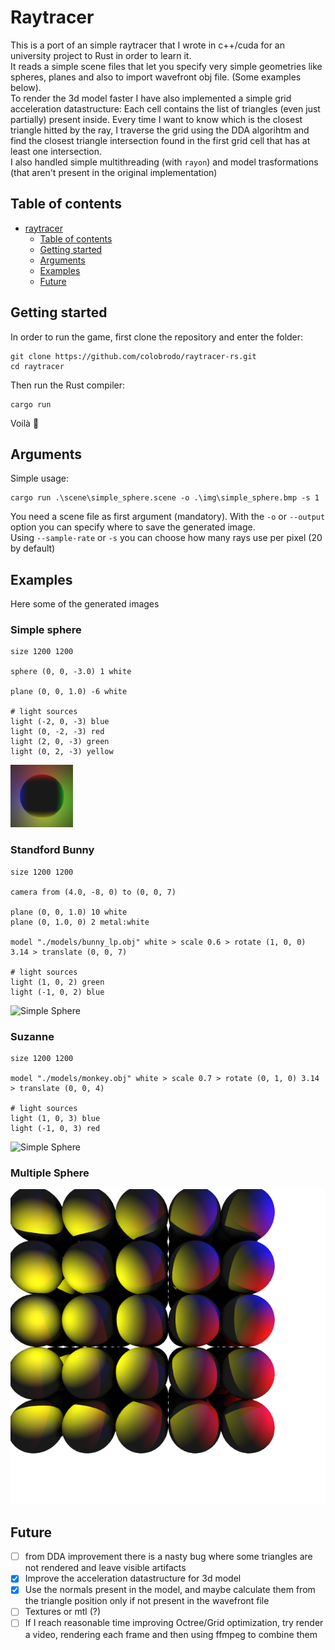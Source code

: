 # Raytracer

This is a port of an simple raytracer that I wrote in c++/cuda for an university project to Rust in order to learn it.   
It reads a simple scene files that let you specify very simple geometries like spheres, planes and also to import wavefront obj file. (Some examples below).   
To render the 3d model faster I have also implemented a simple grid acceleration datastructure: Each cell contains the list of triangles (even just partially) present inside.
Every time I want to know which is the closest triangle hitted by the ray, I traverse the grid using the DDA algorihtm and find the closest triangle intersection found in the first grid cell that has at least one intersection.          
I also handled simple multithreading (with `rayon`) and model trasformations (that aren't present in the original implementation)  

## Table of contents

- [raytracer](#raytracer)
  - [Table of contents](#table-of-contents)
  - [Getting started](#getting-started)
  - [Arguments](#arguments)
  - [Examples](#examples)
  - [Future](#future)

## Getting started

In order to run the game, first clone the repository and enter the folder:

    git clone https://github.com/colobrodo/raytracer-rs.git
    cd raytracer

Then run the Rust compiler:

    cargo run

Voilà :tada:

## Arguments

Simple usage:    

    cargo run .\scene\simple_sphere.scene -o .\img\simple_sphere.bmp -s 1

You need a scene file as first argument (mandatory).
With the `-o` or `--output` option you can specify where to save the generated image.   
Using `--sample-rate` or `-s` you can choose how many rays use per pixel (20 by default)

## Examples

Here some of the generated images  

### Simple sphere

    size 1200 1200

    sphere (0, 0, -3.0) 1 white

    plane (0, 0, 1.0) -6 white

    # light sources
    light (-2, 0, -3) blue
    light (0, -2, -3) red
    light (2, 0, -3) green
    light (0, 2, -3) yellow

![Simple Sphere](./img/simple_sphere.bmp)

### Standford Bunny

    size 1200 1200

    camera from (4.0, -8, 0) to (0, 0, 7)

    plane (0, 0, 1.0) 10 white
    plane (0, 1.0, 0) 2 metal:white

    model "./models/bunny_lp.obj" white > scale 0.6 > rotate (1, 0, 0) 3.14 > translate (0, 0, 7)

    # light sources
    light (1, 0, 2) green
    light (-1, 0, 2) blue

![Simple Sphere](./img/bunny.bmp)

### Suzanne
    size 1200 1200

    model "./models/monkey.obj" white > scale 0.7 > rotate (0, 1, 0) 3.14 > translate (0, 0, 4)

    # light sources
    light (1, 0, 3) blue
    light (-1, 0, 3) red

![Simple Sphere](./img/monkey.bmp)

### Multiple Sphere

![Multiple Spheres](./img/multisphere.bmp)

## Future

- [ ] from DDA improvement there is a nasty bug where some triangles are not rendered and leave visible artifacts
- [x] Improve the acceleration datastructure for 3d model   
- [x] Use the normals present in the model, and maybe calculate them from the triangle position only if not present in the wavefront file
- [ ] Textures or mtl (?)
- [ ] If I reach reasonable time improving Octree/Grid optimization, try render a video, rendering each frame and then using ffmpeg to combine them  
